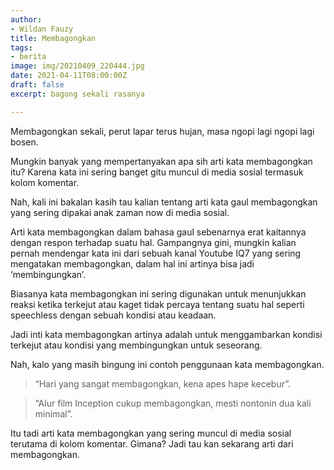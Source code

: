 ```yaml
---
author:
- Wildan Fauzy
title: Membagongkan
tags:
- berita
image: img/20210409_220444.jpg
date: 2021-04-11T08:00:00Z
draft: false
excerpt: bagong sekali rasanya

---
```

Membagongkan sekali, perut lapar terus hujan, masa ngopi lagi ngopi lagi bosen. 

Mungkin banyak yang mempertanyakan apa sih arti kata membagongkan itu? Karena kata ini sering banget gitu muncul di media sosial termasuk kolom komentar.

Nah, kali ini bakalan kasih tau kalian tentang arti kata gaul membagongkan yang sering dipakai anak zaman now di media sosial.

Arti kata membagongkan dalam bahasa gaul sebenarnya erat kaitannya dengan respon terhadap suatu hal. Gampangnya gini, mungkin kalian pernah mendengar kata ini dari sebuah kanal Youtube IQ7 yang sering mengatakan membagongkan, dalam hal ini artinya bisa jadi ‘membingungkan’.

Biasanya kata membagongkan ini sering digunakan untuk menunjukkan reaksi ketika terkejut atau kaget tidak percaya tentang suatu hal seperti speechless dengan sebuah kondisi atau keadaan.

Jadi inti kata membagongkan artinya adalah untuk menggambarkan kondisi terkejut atau kondisi yang membingungkan untuk seseorang.

Nah, kalo yang masih bingung ini contoh penggunaan kata membagongkan.

> “Hari yang sangat membagongkan, kena apes hape kecebur”.

> “Alur film Inception cukup membagongkan, mesti nontonin dua kali minimal”.

Itu tadi arti kata membagongkan yang sering muncul di media sosial terutama di kolom komentar. Gimana? Jadi tau kan sekarang arti dari membagongkan.